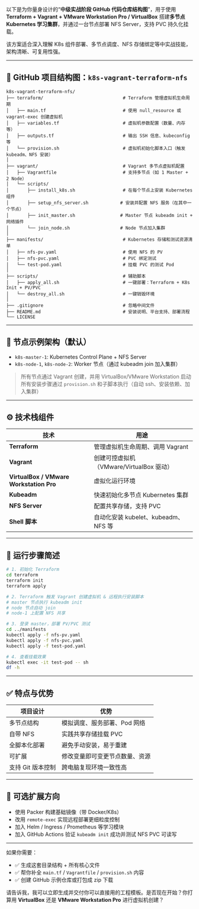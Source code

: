 以下是为你量身设计的“**中级实战阶段 GitHub 代码仓库结构图**”，用于使用 **Terraform + Vagrant + VMware Workstation Pro / VirtualBox** 搭建**多节点 Kubernetes 学习集群**，并通过一台节点部署 NFS Server，支持 PVC 持久化挂载。

该方案适合深入理解 K8s 组件部署、多节点调度、NFS 存储绑定等中实战技能，架构清晰、可复用性强。

---

## 📁 GitHub 项目结构图：`k8s-vagrant-terraform-nfs`

```
k8s-vagrant-terraform-nfs/
├── terraform/                              # Terraform 管理虚拟机生命周期
│   ├── main.tf                             # 使用 null_resource 或 vagrant-exec 创建虚拟机
│   ├── variables.tf                        # 虚拟机参数配置（数量、内存等）
│   ├── outputs.tf                          # 输出 SSH 信息、kubeconfig 等
│   └── provision.sh                        # 虚拟机初始化脚本入口（触发 kubeadm、NFS 安装）
│
├── vagrant/                                # Vagrant 多节点虚拟机配置
│   ├── Vagrantfile                         # 支持多节点（如 1 Master + 2 Node）
│   └── scripts/
│       ├── install_k8s.sh                  # 在每个节点上安装 Kubernetes 组件
│       ├── setup_nfs_server.sh            # 安装并配置 NFS 服务（在其中一个节点）
│       ├── init_master.sh                 # Master 节点 kubeadm init + 网络插件
│       └── join_node.sh                   # Node 节点加入集群
│
├── manifests/                              # Kubernetes 存储和测试资源清单
│   ├── nfs-pv.yaml                         # 使用 NFS 的 PV
│   ├── nfs-pvc.yaml                        # PVC 绑定测试
│   └── test-pod.yaml                       # 挂载 PVC 的测试 Pod
│
├── scripts/                                # 辅助脚本
│   ├── apply_all.sh                        # 一键部署：Terraform + K8s Init + PV/PVC
│   └── destroy_all.sh                      # 一键销毁环境
│
├── .gitignore                              # 忽略中间文件
├── README.md                               # 安装说明、平台支持、部署流程
└── LICENSE
```

---

## 🧱 节点示例架构（默认）

* `k8s-master-1`: Kubernetes Control Plane + NFS Server
* `k8s-node-1`, `k8s-node-2`: Worker 节点（通过 kubeadm join 加入集群）

> 所有节点通过 Vagrant 创建，并用 VirtualBox/VMware Workstation 启动
> 所有安装步骤通过 `provision.sh` 和子脚本执行（自动 ssh、安装依赖、加入集群）

---

## ⚙️ 技术栈组件

| 技术                                      | 用途                            |
| --------------------------------------- | ----------------------------- |
| **Terraform**                           | 管理虚拟机生命周期、调用 Vagrant          |
| **Vagrant**                             | 创建可控虚拟机（VMware/VirtualBox 驱动） |
| **VirtualBox / VMware Workstation Pro** | 虚拟化运行环境                       |
| **Kubeadm**                             | 快速初始化多节点 Kubernetes 集群        |
| **NFS Server**                          | 配置共享存储，支持 PVC                 |
| **Shell 脚本**                            | 自动化安装 kubelet、kubeadm、NFS 等   |

---

## 🚀 运行步骤简述

```bash
# 1. 初始化 Terraform
cd terraform
terraform init
terraform apply

# 2. Terraform 触发 Vagrant 创建虚拟机 & 远程执行安装脚本
# master 节点执行 kubeadm init
# node 节点自动 join
# node-1 上配置 NFS 共享

# 3. 登录 master，部署 PV/PVC 测试
cd ../manifests
kubectl apply -f nfs-pv.yaml
kubectl apply -f nfs-pvc.yaml
kubectl apply -f test-pod.yaml

# 4. 查看挂载效果
kubectl exec -it test-pod -- sh
df -h
```

---

## ✅ 特点与优势

| 项目设计        | 优势               |
| ----------- | ---------------- |
| 多节点结构       | 模拟调度、服务部署、Pod 网络 |
| 自带 NFS      | 实践共享存储挂载 PVC     |
| 全脚本化部署      | 避免手动安装，易于重建      |
| 可扩展         | 修改变量即可变更节点数量、资源  |
| 支持 Git 版本控制 | 跨电脑复现环境一致性高      |

---

## 🧩 可选扩展方向

* 使用 Packer 构建基础镜像（带 Docker/K8s）
* 改用 `remote-exec` 实现远程部署更细粒度控制
* 加入 Helm / Ingress / Prometheus 等学习模块
* 加入 GitHub Actions 验证 `kubeadm init` 成功并测试 NFS PVC 可读写

---

如果你需要：

* ✅ 生成这套目录结构 + 所有核心文件
* ✅ 帮你补全 `main.tf` / `Vagrantfile` / `provision.sh` 内容
* ✅ 创建 GitHub 示例仓库或打包成 zip 下载

请告诉我，我可以立即生成并交付你可以直接用的工程模板。是否现在开始？你打算用 **VirtualBox** 还是 **VMware Workstation Pro** 进行虚拟机创建？
